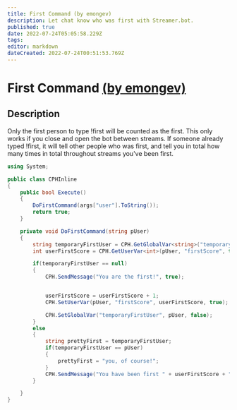 ```yaml
---
title: First Command (by emongev)
description: Let chat know who was first with Streamer.bot.
published: true
date: 2022-07-24T05:05:58.229Z
tags: 
editor: markdown
dateCreated: 2022-07-24T00:51:53.769Z
---
```


# First Command [(by emongev)](https://www.twitch.tv/emongev)

## Description
Only the first person to type !first will be counted as the first. This only works if you close and open the bot between streams. If someone already typed !first, it will tell other people who was first, and tell you in total how many times in total throughout streams you've been first.

```cs
using System;

public class CPHInline
{
    public bool Execute()
    {
        DoFirstCommand(args["user"].ToString());
        return true;
    }

    private void DoFirstCommand(string pUser)
    {
        string temporaryFirstUser = CPH.GetGlobalVar<string>("temporaryFirstUser", false);
        int userFirstScore = CPH.GetUserVar<int>(pUser, "firstScore", true);

        if(temporaryFirstUser == null)
        {
            CPH.SendMessage("You are the first!", true);


            userFirstScore = userFirstScore + 1;
            CPH.SetUserVar(pUser, "firstScore", userFirstScore, true);

            CPH.SetGlobalVar("temporaryFirstUser", pUser, false);
        }
        else
        {
            string prettyFirst = temporaryFirstUser;
            if(temporaryFirstUser == pUser)
            {
                prettyFirst = "you, of course!";
            }
            CPH.SendMessage("You have been first " + userFirstScore + " times. Today's first person here was: " + prettyFirst, true);
        }

    }
}
```